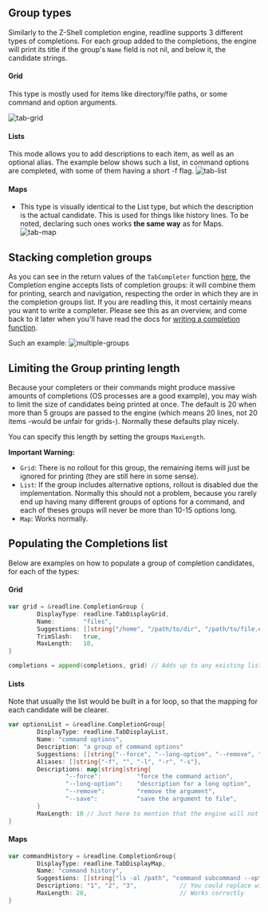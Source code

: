 
## Group types

Similarly to the Z-Shell completion engine, readline supports 3 different types of completions.
For each group added to the completions, the engine will print its title if the group's `Name` 
field is not nil, and below it, the candidate strings.

#### Grid 
This type is mostly used for items like directory/file paths,  or some command and option arguments.

![tab-grid](../assets/tab-grid.gif)

#### Lists 
This mode allows you to add descriptions to each item, as well as an optional alias. The example below
shows such a list, in command options are completed, with some of them having a short -f flag.
![tab-list](../assets/tab-list.gif)

#### Maps
- This type is visually identical to the List type, but which the description is the actual candidate. 
This is used for things like history lines. To be noted, declaring such ones works **the same way** as for Maps.
![tab-map](../assets/tab-map.gif)


## Stacking completion groups

As you can see in the return values of the `TabCompleter` function [here](https://github.com/maxlandon/readline/completers/tab-completer.go), 
the Completion engine accepts lists of completion groups: it will combine them for printing, search and navigation, respecting the order in which
they are in the completion groups list. If you are readling this, it most certainly means you want to write a completer. 
Please see this as an overview, and come back to it later when you'll have read the docs for 
[writing a completion function](https://github.com/maxlandon/Writing-A-Completer).

Such an example:
![multiple-groups](../assets/multiple-groups.gif)


## Limiting the Group printing length

Because your completers or their commands might produce massive amounts of completions (OS processes are a good example),
you may wish to limit the size of candidates being printed at once.  The default is 20 when more than 5 groups are passed 
to the engine (which means 20 lines, not 20 items -would be unfair for grids-). Normally these defaults play nicely.

You can specify this length by setting the groups `MaxLength`.

**Important Warning:**
- `Grid`: There is no rollout for this group, the remaining items will just be ignored for printing (they are still here in some sense).
- `List`: If the group includes alternative options, rollout is disabled due the implementation. Normally this should not a problem, because you 
rarely end up having many different groups of options for a command, and each of theses groups will never be more than 10-15 options long.
- `Map`: Works normally.


## Populating the Completions list 

Below are examples on how to populate a group of completion candidates, for each of the types:

#### Grid 

```go
var grid = &readline.CompletionGroup {
        DisplayType: readline.TabDisplayGrid,                                // Set the type of completion group we want
        Name:        "files",                                                // Will appear on top of the group if not nil.
        Suggestions: []string{"/home", "/path/to/dir", "/path/to/file.ext"}, // Candidates
        TrimSlash:   true,                                                   // Used for directories. Please see Search & Navigation
        MaxLength:   10,                                                     // Maximum 10 lines of completions
}

completions = append(completions, grid) // Adds up to any existing list of completion groups to be passed to the shell.
```

#### Lists 

Note that usually the list would be built in a for loop, so that the mapping for each candidate will be clearer.

```go
var optionsList = &readline.CompletionGroup{
        DisplayType: readline.TabDisplayList,                                  
        Name: "command options",
        Description: "a group of command options"                                // Currently not printed anywhere
        Suggestions: []string{"--force", "--long-option", "--remove", "--save"}, // Normal candidates
        Aliases: []string{"-f", "", "-l", "-r", "-s"},                           // Alternative candidates, printed besides.
        Descriptions: map[string]string{                                         // Descriptions are printed besides.
                "--force":          "force the command action",
                "--long-option":    "description for a long option",
                "--remove":         "remove the argument",
                "--save":           "save the argument to file",
        }
        MaxLength: 10 // Just here to mention that the engine will not take it into account: we have aliases.
}

```

#### Maps
```go
var commandHistory = &readline.CompletionGroup{
        DisplayType: readline.TabDisplayMap,                                    
        Name: "command history",
        Suggestions: []string{"ls -al /path", "command subcommand --options", "another command"}
        Descriptions: "1", "2", "3",            // You could replace with anything: a context string, a timestamp, whatever
        MaxLength: 20,                          // Works correctly
}
```
